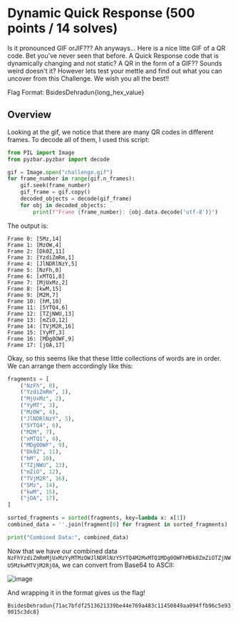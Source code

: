 # Dynamic Quick Response (500 points / 14 solves)

Is it pronounced GIF orJIF??? Ah anyways... Here is a nice litte GIF of a QR code. Bet you've never seen that before. A Quick Response code that is dynamically changing and not static? A QR in the form of a GIF?? Sounds weird doesn't it? However lets test your mettle and find out what you can uncover from this Challenge. We wish you all the best!!

Flag Format: BsidesDehradun{long_hex_value}

## Overview

Looking at the gif, we notice that there are many QR codes in different frames.
To decode all of them, I used this script:

```py
from PIL import Image
from pyzbar.pyzbar import decode

gif = Image.open("challenge.gif")
for frame_number in range(gif.n_frames):
    gif.seek(frame_number)
    gif_frame = gif.copy()
    decoded_objects = decode(gif_frame)
    for obj in decoded_objects:
        print(f"Frame {frame_number}: {obj.data.decode('utf-8')}")
```

The output is:

```
Frame 0: [5Mz,14]
Frame 1: [MzOW,4]
Frame 2: [Dk0Z,11]
Frame 3: [YzdiZmRm,1]
Frame 4: [JlNDRlNzY,5]
Frame 5: [NzFh,0]
Frame 6: [xMTQ1,8]
Frame 7: [MjUxMz,2]
Frame 8: [kwM,15]
Frame 9: [M2M,7]
Frame 10: [hM,10]
Frame 11: [5YTQ4,6]
Frame 12: [TZjNWU,13]
Frame 13: [mZiO,12]
Frame 14: [TVjM2R,16]
Frame 15: [YyMT,3]
Frame 16: [MDg0OWF,9]
Frame 17: [jOA,17]
```

Okay, so this seems like that these little collections of words are in order. We can arrange them accordingly like this:

```py
fragments = [
    ("NzFh", 0),
    ("YzdiZmRm", 1),
    ("MjUxMz", 2),
    ("YyMT", 3),
    ("MzOW", 4),
    ("JlNDRlNzY", 5),
    ("5YTQ4", 6),
    ("M2M", 7),
    ("xMTQ1", 8),
    ("MDg0OWF", 9),
    ("Dk0Z", 11),
    ("hM", 10),
    ("TZjNWU", 13),
    ("mZiO", 12),
    ("TVjM2R", 16),
    ("5Mz", 14),
    ("kwM", 15),
    ("jOA", 17),
]

sorted_fragments = sorted(fragments, key=lambda x: x[1])
combined_data = ''.join(fragment[0] for fragment in sorted_fragments)

print("Combined Data:", combined_data)
```

Now that we have our combined data `NzFhYzdiZmRmMjUxMzYyMTMzOWJlNDRlNzY5YTQ4M2MxMTQ1MDg0OWFhMDk0ZmZiOTZjNWU5MzkwMTVjM2RjOA`, we can convert from Base64 to ASCII:

![image](https://github.com/user-attachments/assets/e226b810-1085-438f-a8c8-93710f9686ef)

And wrapping it in the format gives us the flag!

`BsidesDehradun{71ac7bfdf2513621339be44e769a483c11450849aa094ffb96c5e939015c3dc8}`
